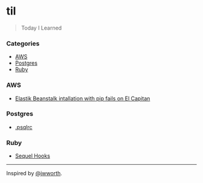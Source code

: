 # til
    
> Today I Learned


### Categories

* [AWS](#aws)
* [Postgres](#postgres)
* [Ruby](#ruby)


### AWS

- [Elastik Beanstalk intallation with pip fails on El Capitan](aws/elbcli.md)

### Postgres

- [.psqlrc](postgres/psqlrc.md)

### Ruby

- [Sequel Hooks](ruby/sequel_hooks.md)


---

Inspired by [@jwworth](https://github.com/jwworth/til).
